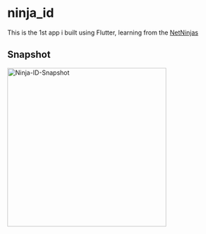 # ninja_id

This is the 1st app i built using Flutter, learning from the [NetNinjas](https://github.com/iamshaunjp)

## Snapshot

<img align="left" alt="Ninja-ID-Snapshot" width="360px" src="https://user-images.githubusercontent.com/75629345/126153433-a735bad0-2e82-42fc-94f9-cbf7bb8376ad.png" />
